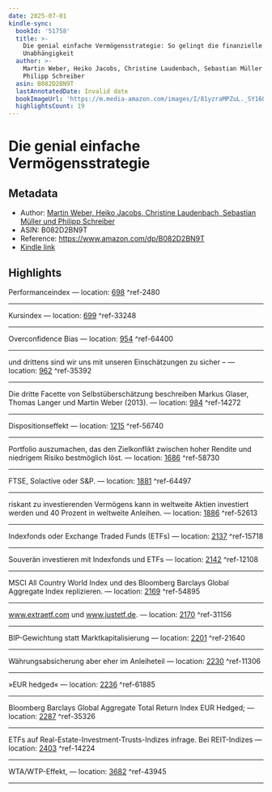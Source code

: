 ```yaml
---
date: 2025-07-01
kindle-sync:
  bookId: '51758'
  title: >-
    Die genial einfache Vermögensstrategie: So gelingt die finanzielle
    Unabhängigkeit
  author: >-
    Martin Weber, Heiko Jacobs, Christine Laudenbach, Sebastian Müller und
    Philipp Schreiber
  asin: B082D2BN9T
  lastAnnotatedDate: Invalid date
  bookImageUrl: 'https://m.media-amazon.com/images/I/81yzraMPZuL._SY160.jpg'
  highlightsCount: 19
---
```

# Die genial einfache Vermögensstrategie
## Metadata
* Author: [Martin Weber, Heiko Jacobs, Christine Laudenbach, Sebastian Müller und Philipp Schreiber](https://www.amazon.comundefined)
* ASIN: B082D2BN9T
* Reference: https://www.amazon.com/dp/B082D2BN9T
* [Kindle link](kindle://book?action=open&asin=B082D2BN9T)

## Highlights
Performanceindex — location: [698](kindle://book?action=open&asin=B082D2BN9T&location=698) ^ref-2480

---
Kursindex — location: [699](kindle://book?action=open&asin=B082D2BN9T&location=699) ^ref-33248

---
Overconfidence Bias — location: [954](kindle://book?action=open&asin=B082D2BN9T&location=954) ^ref-64400

---
und drittens sind wir uns mit unseren Einschätzungen zu sicher – — location: [962](kindle://book?action=open&asin=B082D2BN9T&location=962) ^ref-35392

---
Die dritte Facette von Selbstüberschätzung beschreiben Markus Glaser, Thomas Langer und Martin Weber (2013). — location: [984](kindle://book?action=open&asin=B082D2BN9T&location=984) ^ref-14272

---
Dispositionseffekt — location: [1215](kindle://book?action=open&asin=B082D2BN9T&location=1215) ^ref-56740

---
Portfolio auszumachen, das den Zielkonflikt zwischen hoher Rendite und niedrigem Risiko bestmöglich löst. — location: [1686](kindle://book?action=open&asin=B082D2BN9T&location=1686) ^ref-58730

---
FTSE, Solactive oder S&P. — location: [1881](kindle://book?action=open&asin=B082D2BN9T&location=1881) ^ref-64497

---
riskant zu investierenden Vermögens kann in weltweite Aktien investiert werden und 40 Prozent in weltweite Anleihen. — location: [1886](kindle://book?action=open&asin=B082D2BN9T&location=1886) ^ref-52613

---
Indexfonds oder Exchange Traded Funds (ETFs) — location: [2137](kindle://book?action=open&asin=B082D2BN9T&location=2137) ^ref-15718

---
Souverän investieren mit Indexfonds und ETFs — location: [2142](kindle://book?action=open&asin=B082D2BN9T&location=2142) ^ref-12108

---
MSCI All Country World Index und des Bloomberg Barclays Global Aggregate Index replizieren. — location: [2169](kindle://book?action=open&asin=B082D2BN9T&location=2169) ^ref-54895

---
www.extraetf.com und www.justetf.de. — location: [2170](kindle://book?action=open&asin=B082D2BN9T&location=2170) ^ref-31156

---
BIP-Gewichtung statt Marktkapitalisierung — location: [2201](kindle://book?action=open&asin=B082D2BN9T&location=2201) ^ref-21640

---
Währungsabsicherung aber eher im Anleiheteil — location: [2230](kindle://book?action=open&asin=B082D2BN9T&location=2230) ^ref-11306

---
»EUR hedged« — location: [2236](kindle://book?action=open&asin=B082D2BN9T&location=2236) ^ref-61885

---
Bloomberg Barclays Global Aggregate Total Return Index EUR Hedged; — location: [2287](kindle://book?action=open&asin=B082D2BN9T&location=2287) ^ref-35326

---
ETFs auf Real-Estate-Investment-Trusts-Indizes infrage. Bei REIT-Indizes — location: [2403](kindle://book?action=open&asin=B082D2BN9T&location=2403) ^ref-14224

---
WTA/WTP-Effekt, — location: [3682](kindle://book?action=open&asin=B082D2BN9T&location=3682) ^ref-43945

---
